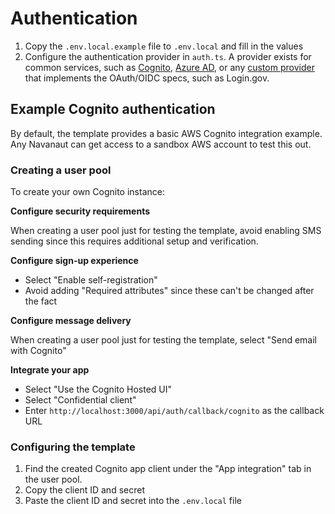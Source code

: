 # Authentication

1. Copy the `.env.local.example` file to `.env.local` and fill in the values
1. Configure the authentication provider in `auth.ts`. A provider exists for common services, such as [Cognito](https://authjs.dev/reference/core/providers/cognito), [Azure AD](https://authjs.dev/reference/core/providers/azure-ad), or any [custom provider](https://authjs.dev/guides/providers/custom-provider) that implements the OAuth/OIDC specs, such as Login.gov.

## Example Cognito authentication

By default, the template provides a basic AWS Cognito integration example. Any Navanaut can get access to a sandbox AWS account to test this out.

### Creating a user pool

To create your own Cognito instance:

**Configure security requirements**

When creating a user pool just for testing the template, avoid enabling SMS sending since this requires additional setup and verification.

**Configure sign-up experience**

- Select "Enable self-registration"
- Avoid adding "Required attributes" since these can't be changed after the fact

**Configure message delivery**

When creating a user pool just for testing the template, select "Send email with Cognito"

**Integrate your app**

- Select "Use the Cognito Hosted UI"
- Select "Confidential client"
- Enter `http://localhost:3000/api/auth/callback/cognito` as the callback URL

### Configuring the template

1. Find the created Cognito app client under the "App integration" tab in the user pool.
1. Copy the client ID and secret
1. Paste the client ID and secret into the `.env.local` file
